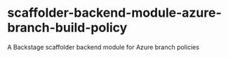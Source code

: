 # scaffolder-backend-module-azure-branch-build-policy
A Backstage scaffolder backend module for Azure branch policies
